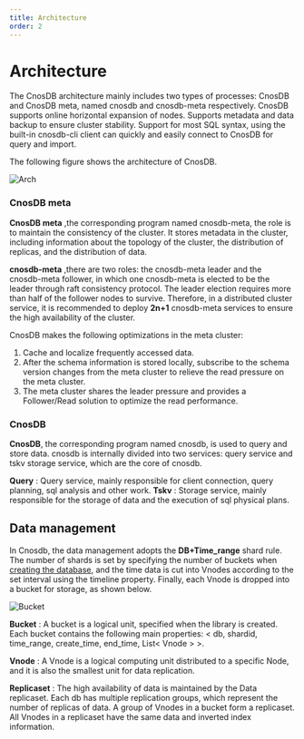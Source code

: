 ```yaml
---
title: Architecture
order: 2
---
```


# Architecture

The CnosDB architecture mainly includes two types of processes: CnosDB and CnosDB meta, named cnosdb and cnosdb-meta respectively. CnosDB supports online horizontal expansion of nodes. Supports metadata and data backup to ensure cluster stability. Support for most SQL syntax, using the built-in cnosdb-cli client can quickly and easily connect to CnosDB for query and import.

The following figure shows the architecture of CnosDB.

![Arch](/img/arch.png)

### CnosDB meta 
**CnosDB meta** ,the corresponding program named cnosdb-meta, the role is to maintain the consistency of the cluster. It stores metadata in the cluster, including information about the topology of the cluster, the distribution of replicas, and the distribution of data.

**cnosdb-meta** ,there are two roles: the cnosdb-meta leader and the cnosdb-meta follower, in which one cnosdb-meta is elected to be the leader through raft consistency protocol. The leader election requires more than half of the follower nodes to survive. Therefore, in a distributed cluster service, it is recommended to deploy **2n+1** cnosdb-meta services to ensure the high availability of the cluster.

CnosDB makes the following optimizations in the meta cluster:
 1. Cache and localize frequently accessed data. 
 2. After the schema information is stored locally, subscribe to the schema version changes from the meta cluster to relieve the read pressure on the meta cluster.
 3. The meta cluster shares the leader pressure and provides a Follower/Read solution to optimize the read performance.

### CnosDB
**CnosDB**, the corresponding program named cnosdb, is used to query and store data. cnosdb is internally divided into two services: query service and tskv storage service, which are the core of cnosdb.

**Query** : Query service, mainly responsible for client connection, query planning, sql analysis and other work.
**Tskv** : Storage service, mainly responsible for the storage of data and the execution of sql physical plans.

## Data management
In Cnosdb, the data management adopts the **DB+Time_range** shard rule. The number of shards is set by specifying the number of buckets when [creating the database](../../reference/sql.md#create-database), and the time data is cut into Vnodes according to the set interval using the timeline property. Finally, each Vnode is dropped into a bucket for storage, as shown below.

![Bucket](/img/buket.jpg)

**Bucket** : A bucket is a logical unit, specified when the library is created. Each bucket contains the following main properties: < db, shardid, time_range, create_time, end_time, List< Vnode > >. 

**Vnode** : A Vnode is a logical computing unit distributed to a specific Node, and it is also the smallest unit for data replication. 

**Replicaset** : The high availability of data is maintained by the Data replicaset. Each db has multiple replication groups, which represent the number of replicas of data. A group of Vnodes in a bucket form a replicaset. All Vnodes in a replicaset have the same data and inverted index information.
